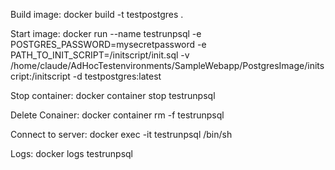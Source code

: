 Build image:
docker build -t testpostgres .

Start image:
docker run --name testrunpsql -e POSTGRES_PASSWORD=mysecretpassword -e PATH_TO_INIT_SCRIPT=/initscript/init.sql -v /home/claude/AdHocTestenvironments/SampleWebapp/PostgresImage/initscript:/initscript -d testpostgres:latest

Stop container:
docker container stop testrunpsql

Delete Conainer:
docker container rm -f testrunpsql


Connect to server: 
docker exec -it testrunpsql /bin/sh

Logs:
docker logs testrunpsql